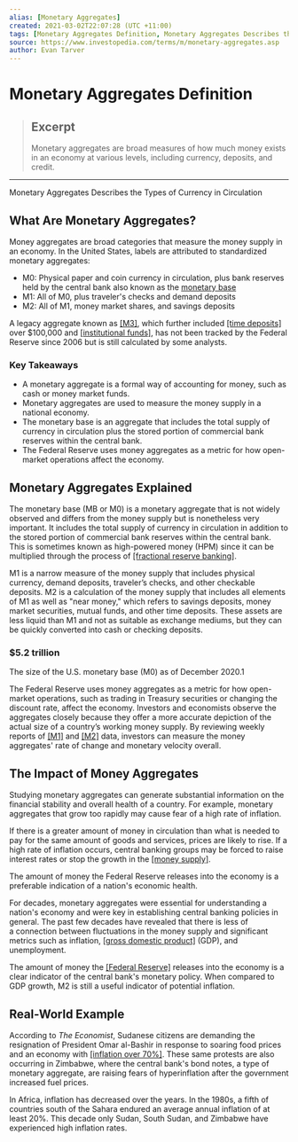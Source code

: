 ```yaml
---
alias: [Monetary Aggregates]
created: 2021-03-02T22:07:28 (UTC +11:00)
tags: [Monetary Aggregates Definition, Monetary Aggregates Describes the Types of Currency in Circulation]
source: https://www.investopedia.com/terms/m/monetary-aggregates.asp
author: Evan Tarver
---
```


# Monetary Aggregates Definition

> ## Excerpt
> Monetary aggregates are broad measures of how much money exists in an economy at various levels, including currency, deposits, and credit.

---

Monetary Aggregates Describes the Types of Currency in Circulation
## What Are Monetary Aggregates?

Money aggregates are broad categories that measure the money supply in an economy. In the United States, labels are attributed to standardized monetary aggregates:

-   M0: Physical paper and coin currency in circulation, plus bank reserves held by the central bank also known as the [monetary base](https://www.investopedia.com/terms/m/monetarybase.asp)
-   M1: All of M0, plus traveler's checks and demand deposits
-   M2: All of M1, money market shares, and savings deposits

A legacy aggregate known as [[M3]](https://www.investopedia.com/terms/m/m3.asp), which further included [[time deposits]](https://www.investopedia.com/terms/t/timedeposit.asp) over $100,000 and [[institutional funds]](https://www.investopedia.com/terms/i/institutionalfund.asp), has not been tracked by the Federal Reserve since 2006 but is still calculated by some analysts.

### Key Takeaways

-   A monetary aggregate is a formal way of accounting for money, such as cash or money market funds.
-   Monetary aggregates are used to measure the money supply in a national economy.
-   The monetary base is an aggregate that includes the total supply of currency in circulation plus the stored portion of commercial bank reserves within the central bank.
-   The Federal Reserve uses money aggregates as a metric for how open-market operations affect the economy.

## Monetary Aggregates Explained

The monetary base (MB or M0) is a monetary aggregate that is not widely observed and differs from the money supply but is nonetheless very important. It includes the total supply of currency in circulation in addition to the stored portion of commercial bank reserves within the central bank. This is sometimes known as high-powered money (HPM) since it can be multiplied through the process of [[fractional reserve banking]](https://www.investopedia.com/terms/f/fractionalreservebanking.asp).

M1 is a narrow measure of the money supply that includes physical currency, demand deposits, traveler’s checks, and other checkable deposits. M2 is a calculation of the money supply that includes all elements of M1 as well as "near money," which refers to savings deposits, money market securities, mutual funds, and other time deposits. These assets are less liquid than M1 and not as suitable as exchange mediums, but they can be quickly converted into cash or checking deposits.

### $5.2 trillion

The size of the U.S. monetary base (M0) as of December 2020.1

The Federal Reserve uses money aggregates as a metric for how open-market operations, such as trading in Treasury securities or changing the discount rate, affect the economy. Investors and economists observe the aggregates closely because they offer a more accurate depiction of the actual size of a country’s working money supply. By reviewing weekly reports of [[M1]](https://www.investopedia.com/terms/m/m1.asp) and [[M2]](https://www.investopedia.com/terms/m/m2.asp) data, investors can measure the money aggregates' rate of change and monetary velocity overall.

## The Impact of Money Aggregates

Studying monetary aggregates can generate substantial information on the financial stability and overall health of a country. For example, monetary aggregates that grow too rapidly may cause fear of a high rate of inflation.

If there is a greater amount of money in circulation than what is needed to pay for the same amount of goods and services, prices are likely to rise. If a high rate of inflation occurs, central banking groups may be forced to raise interest rates or stop the growth in the [[money supply]](https://www.investopedia.com/terms/m/moneysupply.asp).

The amount of money the Federal Reserve releases into the economy is a preferable indication of a nation's economic health.

For decades, monetary aggregates were essential for understanding a nation's economy and were key in establishing central banking policies in general. The past few decades have revealed that there is less of a connection between fluctuations in the money supply and significant metrics such as inflation, [[gross domestic product]](https://www.investopedia.com/terms/g/gdp.asp) (GDP), and unemployment.

The amount of money the [[Federal Reserve]](https://www.investopedia.com/terms/f/federalreservebank.asp) releases into the economy is a clear indicator of the central bank's monetary policy. When compared to GDP growth, M2 is still a useful indicator of potential inflation.

## Real-World Example

According to _The Economist_, Sudanese citizens are demanding the resignation of President Omar al-Bashir in response to soaring food prices and an economy with [[inflation over 70%]](https://www.economist.com/finance-and-economics/2019/01/24/monetary-policy-in-africa-has-become-more-orthodox). These same protests are also occurring in Zimbabwe, where the central bank's bond notes, a type of monetary aggregate, are raising fears of hyperinflation after the government increased fuel prices.

In Africa, inflation has decreased over the years. In the 1980s, a fifth of countries south of the Sahara endured an average annual inflation of at least 20%. This decade only Sudan, South Sudan, and Zimbabwe have experienced high inflation rates.
